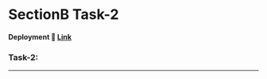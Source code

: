 <h1>SectionB Task-2</h1>

####  Deployment 🚀 [Link](https://anup9148680234.github.io/SectionB/)

<h3>Task-2:</h3>

___





